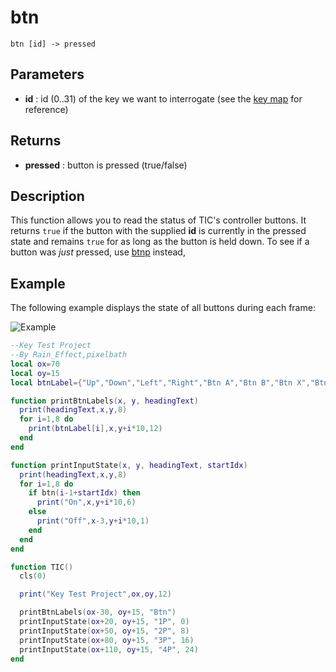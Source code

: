 # btn

`btn [id] -> pressed`

## Parameters
* **id** : id (0..31) of the key we want to interrogate (see the [key map](key-map) for reference)

## Returns
* **pressed** : button is pressed (true/false)

## Description
This function allows you to read the status of TIC's controller buttons. It returns `true` if the button with the supplied **id** is currently in the pressed state and remains `true` for as long as the button is held down. To see if a button was _just_ pressed, use [btnp](btnp) instead,

## Example

The following example displays the state of all buttons during each frame:

![Example](https://i.imgur.com/uIeRJHR.gif)

```lua
--Key Test Project
--By Rain_Effect,pixelbath
local ox=70
local oy=15
local btnLabel={"Up","Down","Left","Right","Btn A","Btn B","Btn X","Btn Y"}

function printBtnLabels(x, y, headingText)
  print(headingText,x,y,8)
  for i=1,8 do
    print(btnLabel[i],x,y+i*10,12)
  end
end

function printInputState(x, y, headingText, startIdx)
  print(headingText,x,y,8)
  for i=1,8 do
    if btn(i-1+startIdx) then
      print("On",x,y+i*10,6)
    else
      print("Off",x-3,y+i*10,1)
    end
  end
end

function TIC()
  cls(0)

  print("Key Test Project",ox,oy,12)

  printBtnLabels(ox-30, oy+15, "Btn")
  printInputState(ox+20, oy+15, "1P", 0)
  printInputState(ox+50, oy+15, "2P", 8)
  printInputState(ox+80, oy+15, "3P", 16)
  printInputState(ox+110, oy+15, "4P", 24)
end
```